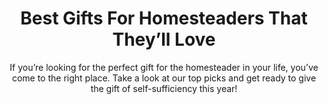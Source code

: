 ---
layout: post
title: Best Gifts For Homesteaders That They’ll Love
subtitle: If you’re looking for the perfect gift for the homesteader in your life, you’ve come to the right place. Take a look at our top picks and get ready to give the gift of self-sufficiency this year!
header-img: "img/post/2023/09/copied/medium_gifts_for_homesteaders_06d2628115.png"
header-style: text
permalink: "/gifts-homesteaders/"
catalog: true
tags:
  - Recipients 
  - Men
---       